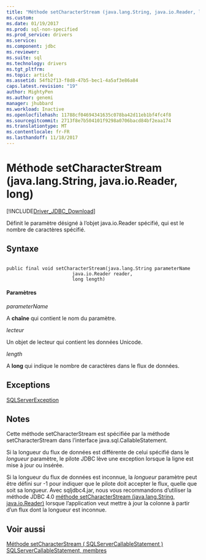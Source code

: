 ```yaml
---
title: "Méthode setCharacterStream (java.lang.String, java.io.Reader, long) | Documents Microsoft"
ms.custom: 
ms.date: 01/19/2017
ms.prod: sql-non-specified
ms.prod_service: drivers
ms.service: 
ms.component: jdbc
ms.reviewer: 
ms.suite: sql
ms.technology: drivers
ms.tgt_pltfrm: 
ms.topic: article
ms.assetid: 54fb2f13-f8d8-47b5-bec1-4a5af3e86a84
caps.latest.revision: "19"
author: MightyPen
ms.author: genemi
manager: jhubbard
ms.workload: Inactive
ms.openlocfilehash: 11788cf04694341635c078ba42d11eb1bf4fc4f8
ms.sourcegitcommit: 2713f8e7b504101f9298a0706bacd84bf2eaa174
ms.translationtype: MT
ms.contentlocale: fr-FR
ms.lasthandoff: 11/18/2017
---
```

# <a name="setcharacterstream-method-javalangstring-javaioreader-long"></a>Méthode setCharacterStream (java.lang.String, java.io.Reader, long)
[!INCLUDE[Driver_JDBC_Download](../../../includes/driver_jdbc_download.md)]

  Définit le paramètre désigné à l’objet java.io.Reader spécifié, qui est le nombre de caractères spécifié.  
  
## <a name="syntax"></a>Syntaxe  
  
```  
  
public final void setCharacterStream(java.lang.String parameterName  
                        java.io.Reader reader,  
                        long length)  
```  
  
#### <a name="parameters"></a>Paramètres  
 *parameterName*  
  
 A **chaîne** qui contient le nom du paramètre.  
  
 *lecteur*  
  
 Un objet de lecteur qui contient les données Unicode.  
  
 *length*  
  
 A **long** qui indique le nombre de caractères dans le flux de données.  
  
## <a name="exceptions"></a>Exceptions  
 [SQLServerException](../../../connect/jdbc/reference/sqlserverexception-class.md)  
  
## <a name="remarks"></a>Notes  
 Cette méthode setCharacterStream est spécifiée par la méthode setCharacterStream dans l’interface java.sql.CallableStatement.  
  
 Si la longueur du flux de données est différente de celui spécifié dans le *longueur* paramètre, le pilote JDBC lève une exception lorsque la ligne est mise à jour ou insérée.  
  
 Si la longueur du flux de données est inconnue, la *longueur* paramètre peut être défini sur -1 pour indiquer que le pilote doit accepter le flux, quelle que soit sa longueur. Avec sqljdbc4.jar, nous vous recommandons d’utiliser la méthode JDBC 4.0 [méthode setCharacterStream (java.lang.String, java.io.Reader)](../../../connect/jdbc/reference/setcharacterstream-method-java-lang-string-java-io-reader.md) lorsque l’application veut mettre à jour la colonne à partir d’un flux dont la longueur est inconnue.  
  
## <a name="see-also"></a>Voir aussi  
 [Méthode setCharacterStream &#40; SQLServerCallableStatement &#41;](../../../connect/jdbc/reference/setcharacterstream-method-sqlservercallablestatement.md)   
 [SQLServerCallableStatement, membres](../../../connect/jdbc/reference/sqlservercallablestatement-members.md)  
  
  
